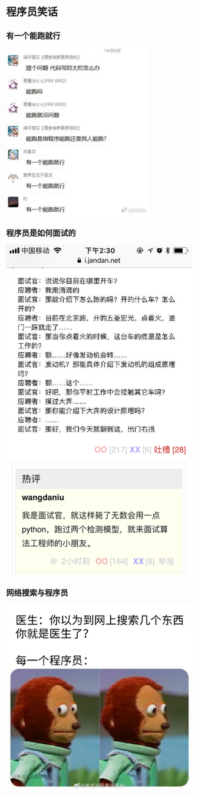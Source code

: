 # 程序员笑话 

## 有一个能跑就行

![](./程序员笑话/有一个能跑就行.jpg)

## 程序员是如何面试的

![](./程序员笑话/程序员是如何面试的.png)

## 网络搜索与程序员

![](./程序员笑话/网络搜索与程序员.jpg)

